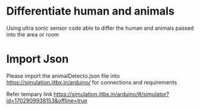 # Differentiate human and animals

Using ultra sonic sensor code able to differ the human and animals passed into the area or room

# Import Json
Please import the animalDetecto.json file into https://simulation.iitbx.in/arduino/ for connections and requirements

Refer tempary link https://simulation.iitbx.in/arduino/#/simulator?id=1702909938153&offline=true
